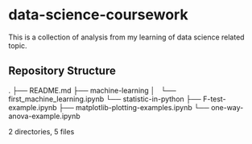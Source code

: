 # data-science-coursework
This is a collection of analysis from my learning of data science related topic.

## Repository Structure
.
├── README.md
├── machine-learning
│   └── first_machine_learning.ipynb
└── statistic-in-python
    ├── F-test-example.ipynb
    ├── matplotlib-plotting-examples.ipynb
    └── one-way-anova-example.ipynb

2 directories, 5 files

